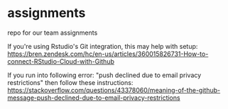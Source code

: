 # assignments
repo for our team assignments

If you're using Rstudio's Git integration, this may help with setup: https://bren.zendesk.com/hc/en-us/articles/360015826731-How-to-connect-RStudio-Cloud-with-Github

If you run into following error: "push declined due to email privacy restrictions" then follow these instructions: https://stackoverflow.com/questions/43378060/meaning-of-the-github-message-push-declined-due-to-email-privacy-restrictions
